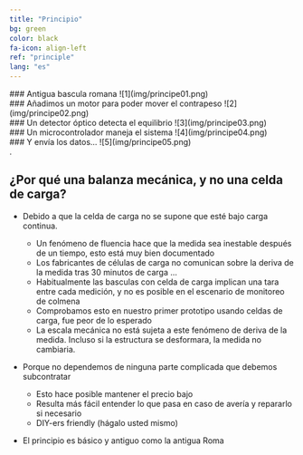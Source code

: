 ```yaml
---
title: "Principio"
bg: green
color: black
fa-icon: align-left
ref: "principle"
lang: "es"
---
```


<div class="i4x3">
  <div id="slideshow">

<div markdown="1">
### Antigua bascula romana
![1](img/principe01.png)
</div>
    
<div markdown="1">
### Añadimos un motor para poder mover el contrapeso
![2](img/principe02.png)
</div>
    
<div markdown="1">
### Un detector óptico detecta el equilibrio
![3](img/principe03.png)
</div>
    
<div markdown="1">
### Un microcontrolador maneja el sistema
![4](img/principe04.png)
</div>

<div markdown="1">
### Y envía los datos...
![5](img/principe05.png)
</div>

  </div>
</div>.


## ¿Por qué una balanza mecánica, y no una celda de carga?

- Debido a que la celda de carga no se supone que esté bajo carga continua.
  * Un fenómeno de fluencia hace que la medida sea inestable después de un tiempo, esto está muy bien documentado
  * Los fabricantes de células de carga no comunican sobre la deriva de la medida tras 30 minutos de carga ...
  * Habitualmente las basculas con celda de carga implican una tara entre cada medición, y no es posible en el escenario de monitoreo de colmena
  * Comprobamos esto en nuestro primer prototipo usando celdas de carga, fue peor de lo esperado
  * La escala mecánica no está sujeta a este fenómeno de deriva de la medida. Incluso si la estructura se desformara, la medida no cambiaria. 

  
- Porque no dependemos de ninguna parte complicada que debemos subcontratar
  * Esto hace posible mantener el precio bajo
  * Resulta más fácil entender lo que pasa en caso de avería y repararlo si necesario
  * DIY-ers friendly (hágalo usted mismo)

- El principio es básico y antiguo como la antigua Roma
